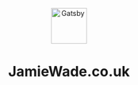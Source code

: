 <p align="center">
  <a href="https://jamiewade.co.uk">
    <img alt="Gatsby" src="https://raw.githubusercontent.com/jamiewade/jamiewade.co.uk/develop/src/images/logo.svg?token=ABS47S4P7RGKZZBY4XA7LPDABVU2I" width="72" />
  </a>
</p>
<h1 align="center">JamieWade.co.uk</h1>

